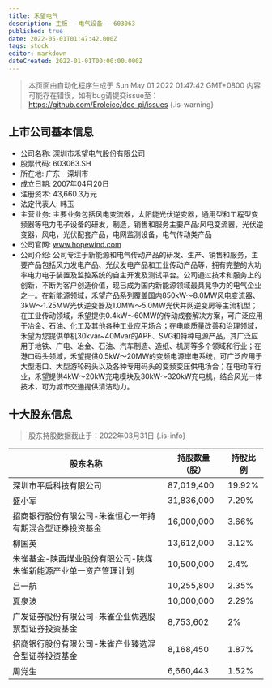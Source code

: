 ```yaml
---
title: 禾望电气
description: 主板 - 电气设备 - 603063
published: true
date: 2022-05-01T01:47:42.000Z
tags: stock
editor: markdown
dateCreated: 2022-01-01T00:00:00.000Z
---
```


> 本页面由自动化程序生成于 Sun May 01 2022 01:47:42 GMT+0800
> 内容可能存在错误，如有bug请提交issue至：https://github.com/Eroleice/doc-pi/issues
{.is-warning}

## 上市公司基本信息
- 公司名称: 深圳市禾望电气股份有限公司
- 股票代码: 603063.SH
- 所在地: 广东 - 深圳市
- 成立日期: 2007年04月20日
- 注册资本: 43,660.3万元
- 法定代表人: 韩玉
- 主营业务: 主要业务包括风电变流器，太阳能光伏逆变器，通用型和工程型变频器等电力电子设备的研发，制造，销售和服务主要产品:风电变流器，光伏逆变器，风电，光伏配套产品，电网监测设备，电气传动类产品
- 公司官网: www.hopewind.com
- 公司介绍: 公司专注于新能源和电气传动产品的研发、生产、销售和服务，主要产品包括风力发电产品、光伏发电产品和工业传动产品等，拥有完整的大功率电力电子装置及监控系统的自主开发及测试平台。公司通过技术和服务上的创新，不断为客户创造价值，现已成为国内新能源领域最具竞争力的电气企业之一。在新能源领域，禾望产品系列覆盖国内850kW～8.0MW风电变流器、3kW～1.25MW光伏逆变器及1.0MW～5.0MW光伏并网逆变房等主流机型；在工业传动领域，禾望提供0.4kW～60MW的传动成套解决方案，可广泛应用于冶金、石油、化工及其他各种工业应用场合；在电能质量改善和治理领域，禾望为您提供单机30kvar~40Mvar的APF、SVG和特种电源产品，其广泛应用于地铁、广电、冶金、石油、汽车制造、造纸、机房等多个领域和行业；在港口码头领域，禾望提供0.5kW～20MW的变频电源岸电系统，可广泛应用于大型港口、大型游轮码头以及各种专用码头的变频变压供电场合；在电动车行业，禾望提供4kW～20kW充电模块及30kW～320kW充电机，结合风光一体技术，可为城市交通提供清洁动力。


## 十大股东信息
> 股东持股数据截止于：2022年03月31日
{.is-info}

| 股东名称 | 持股数量（股） | 持股比例 |
| --- | --- | --- |
| 深圳市平启科技有限公司 | 87,019,400 | 19.92% |
| 盛小军 | 31,836,000 | 7.29% |
| 招商银行股份有限公司-朱雀恒心一年持有期混合型证券投资基金 | 16,000,000 | 3.66% |
| 柳国英 | 13,612,000 | 3.12% |
| 朱雀基金-陕西煤业股份有限公司-陕煤朱雀新能源产业单一资产管理计划 | 10,500,000 | 2.4% |
| 吕一航 | 10,255,800 | 2.35% |
| 夏泉波 | 10,000,000 | 2.29% |
| 广发证券股份有限公司-朱雀企业优选股票型证券投资基金 | 8,753,602 | 2% |
| 招商银行股份有限公司-朱雀产业臻选混合型证券投资基金 | 8,168,450 | 1.87% |
| 周党生 | 6,660,443 | 1.52% |




